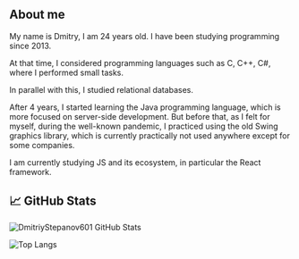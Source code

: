 ## About me

My name is Dmitry, I am 24 years old. I have been studying programming since 2013. 

At that time, I considered programming languages such as C, C++, C#, where I performed small tasks. 

In parallel with this, I studied relational databases. 

After 4 years, I started learning the Java programming language, which is more focused on server-side development. 
But before that, as I felt for myself, during the well-known pandemic, I practiced using the old Swing graphics library, 
which is currently practically not used anywhere except for some companies. 

I am currently studying JS and its ecosystem, in particular the React framework.

## 📈 GitHub Stats

![DmitriyStepanov601 GitHub Stats](https://github-readme-stats.vercel.app/api?username=DmitriyStepanov601&count_private=true&hide=contribs&show_icons=true&theme=radical)

![Top Langs](https://github-readme-stats.vercel.app/api/top-langs/?username=DmitriyStepanov601&count_private=true&hide=tsql&langs_count=7&theme=radical&layout=compact)

